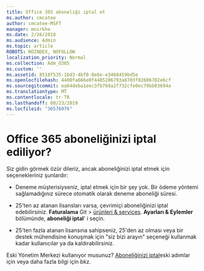 ```yaml
---
title: Office 365 aboneliği iptal et
ms.author: cmcatee
author: cmcatee-MSFT
manager: mnirkhe
ms.date: 2/26/2018
ms.audience: Admin
ms.topic: article
ROBOTS: NOINDEX, NOFOLLOW
localization_priority: Normal
ms.collection: Adm_O365
ms.custom: ''
ms.assetid: 8518f535-1bd3-4bf0-8e6e-e3468459bd5e
ms.openlocfilehash: 4400fa666e0f4485286793a8703f82606702e6cf
ms.sourcegitcommit: ea64deba1eec3fb768a2f732cfe0ec79bb03694a
ms.translationtype: MT
ms.contentlocale: tr-TR
ms.lasthandoff: 08/23/2019
ms.locfileid: "36576076"
---
```

# <a name="cancelling-your-office-365-subscription"></a>Office 365 aboneliğinizi iptal ediliyor?

Siz gidin görmek özür dileriz, ancak aboneliğinizi iptal etmek için seçenekleriniz şunlardır:
  
- Deneme müşterisiyseniz, iptal etmek için bir şey yok. Bir ödeme yöntemi sağlamadığınız sürece otomatik olarak deneme aboneliği süresi.

- 25'ten az atanan lisansları varsa, çevrimiçi aboneliğinizi iptal edebilirsiniz. **Faturalama** Git \> [ürünleri & services](https://go.microsoft.com/fwlink/p/?linkid=842054). **Ayarları & Eylemler** bölümünde, **aboneliği iptal**' i seçin.

- 25'ten fazla atanan lisansına sahipseniz, 25'den az olması veya bir destek mühendisine konuşmak için "siz bizi arayın" seçeneği kullanmak kadar kullanıcılar ya da kaldırabilirsiniz.

Eski Yönetim Merkezi kullanıyor musunuz? [Aboneliğinizi iptal](https://docs.microsoft.com/office365/admin/subscriptions-and-billing/cancel-your-subscription)eski adımlar için veya daha fazla bilgi için bkz.
